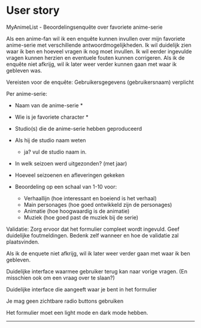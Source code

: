 # User story

MyAnimeList - Beoordelingsenquête over favoriete anime-serie

Als een anime-fan wil ik een enquête kunnen invullen over mijn favoriete anime-serie met verschillende antwoordmogelijkheden. Ik wil duidelijk zien waar ik ben en hoeveel vragen ik nog moet invullen. Ik wil eerder ingevulde vragen kunnen herzien en eventuele fouten kunnen corrigeren. Als ik de enquête niet afkrijg, wil ik later weer verder kunnen gaan met waar ik gebleven was.

Vereisten voor de enquête:
Gebruikersgegevens (gebruikersnaam) verplicht

Per anime-serie:

- Naam van de anime-serie *
- Wie is je favoriete character *


- Studio(s) die de anime-serie hebben geproduceerd
- Als hij de studio naam weten
  - ja? vul de studio naam in.
  
  
- In welk seizoen werd uitgezonden? (met jaar)
- Hoeveel seizoenen en afleveringen gekeken


- Beoordeling op een schaal van 1-10 voor:
  - Verhaallijn (hoe interessant en boeiend is het verhaal)
  - Main personages (hoe goed ontwikkeld zijn de personages)
  - Animatie (hoe hoogwaardig is de animatie)
  - Muziek (hoe goed past de muziek bij de serie)

Validatie: Zorg ervoor dat het formulier compleet wordt ingevuld. Geef duidelijke foutmeldingen. Bedenk zelf wanneer en hoe de validatie zal plaatsvinden.

Als ik de enquete niet afkrijg, wil ik later weer verder gaan met waar ik ben gebleven.

Duidelijke interface waarmee gebruiker terug kan naar vorige vragen. (En misschien ook om een vraag over te slaan?)

Duidelijke interface die aangeeft waar je bent in het formulier

Je mag geen zichtbare radio buttons gebruiken

Het formulier moet een light mode en dark mode hebben.

---
